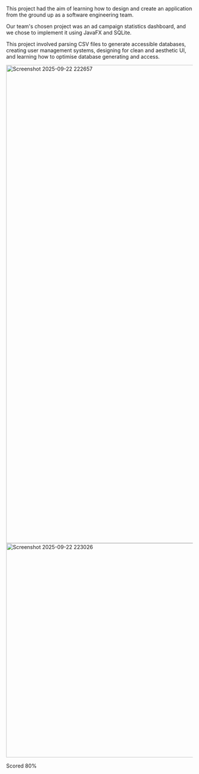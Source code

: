 This project had the aim of learning how to design and create an application from the ground up as a software engineering team.

Our team's chosen project was an ad campaign statistics dashboard, and we chose to implement it using JavaFX and SQLite.

This project involved parsing CSV files to generate accessible databases, creating user management systems, designing for clean and aesthetic UI, and learning how to optimise database generating and access.

<img width="2210" height="1292" alt="Screenshot 2025-09-22 222657" src="https://github.com/user-attachments/assets/0b1129c8-358d-4e6f-a91f-2d8cc8c36767" />

<img width="877" height="579" alt="Screenshot 2025-09-22 223026" src="https://github.com/user-attachments/assets/7a96a64e-e80e-444f-bf6f-c1d2d7aafec3" />

Scored 80%
